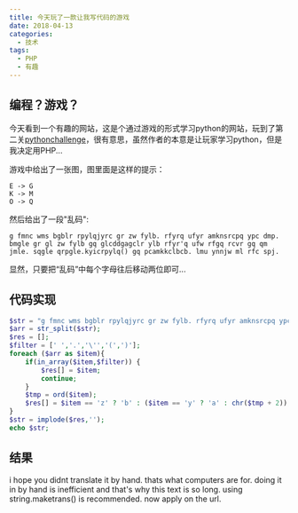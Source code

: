 ```yaml
---
title: 今天玩了一款让我写代码的游戏
date: 2018-04-13
categories:
  - 技术
tags: 
  - PHP 
  - 有趣
---
```


## 编程？游戏？

今天看到一个有趣的网站，这是个通过游戏的形式学习python的网站，玩到了第二关[pythonchallenge](http://www.pythonchallenge.com/pc/def/map.html)，很有意思，虽然作者的本意是让玩家学习python，但是我决定用PHP...

<!-- more -->

游戏中给出了一张图，图里面是这样的提示：

```
E -> G
K -> M
O -> Q
```
然后给出了一段"乱码":

```
g fmnc wms bgblr rpylqjyrc gr zw fylb. rfyrq ufyr amknsrcpq ypc dmp. bmgle gr gl zw fylb gq glcddgagclr ylb rfyr'q ufw rfgq rcvr gq qm jmle. sqgle qrpgle.kyicrpylq() gq pcamkkclbcb. lmu ynnjw ml rfc spj.
```

显然，只要把“乱码”中每个字母往后移动两位即可...

## 代码实现

```php
$str = "g fmnc wms bgblr rpylqjyrc gr zw fylb. rfyrq ufyr amknsrcpq ypc dmp. bmgle gr gl zw fylb gq glcddgagclr ylb rfyr'q ufw rfgq rcvr gq qm jmle. sqgle qrpgle.kyicrpylq() gq pcamkkclbcb. lmu ynnjw ml rfc spj.";
$arr = str_split($str);
$res = [];
$filter = [' ','.','\'','(',')'];
foreach ($arr as $item){
    if(in_array($item,$filter)) {
        $res[] = $item;
        continue;
    }
    $tmp = ord($item);
    $res[] = $item == 'z' ? 'b' : ($item == 'y' ? 'a' : chr($tmp + 2));
}
$str = implode($res,'');
echo $str;
```
## 结果

i hope you didnt translate it by hand. thats what computers are for. doing it in by hand is inefficient and that's why this text is so long. using string.maketrans() is recommended. now apply on the url.
